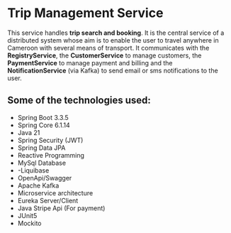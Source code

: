 #  Trip Management Service

This service handles **trip search and booking**. It is the central service of a distributed system whose aim is to enable the user to travel anywhere in Cameroon with several means of transport. It communicates with the **RegistryService**, the **CustomerService** to manage customers, the **PaymentService** to manage payment and billing and the **NotificationService** (via Kafka) to send email or sms notifications to the user.


## Some of the technologies used:

- Spring Boot 3.3.5
- Spring Core 6.1.14
- Java 21
- Spring Security (JWT)
- Spring Data JPA
- Reactive Programming
- MySql Database
- -Liquibase
- OpenApi/Swagger
- Apache Kafka
- Microservice architecture
- Eureka Server/Client
- Java Stripe Api (For payment)
- JUnit5
- Mockito

